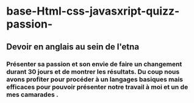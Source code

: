 # base-Html-css-javasxript-quizz-passion-

## Devoir en anglais au sein de l'etna 
### Présenter sa passion et son envie de faire un changement durant 30 jours et de montrer les résultats. Du coup nous avons profiter pour procéder à un langages basiques mais efficaces pour pouvoir présenter notre travail à moi et un de mes camarades .
